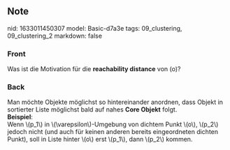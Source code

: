 ## Note
nid: 1633011450307
model: Basic-d7a3e
tags: 09_clustering, 09_clustering_2
markdown: false

### Front
Was ist die Motivation für die <b>reachability distance</b> von \(o\)?

### Back
<div>Man möchte Objekte möglichst so hintereinander anordnen, dass Objekt in sortierter Liste möglichst bald auf nahes <b>Core Objekt</b> folgt.</div><div>
</div><div><b>Beispiel</b>:</div><div>Wenn \(p_1\) in \(\varepsilon\)-Umgebung von dichtem Punkt \(o\), \(p_2\) jedoch nicht (und auch für keinen anderen bereits eingeordneten dichten Punkt), soll in Liste hinter \(o\) erst \(p_1\), dann \(p_2\) kommen.</div>
